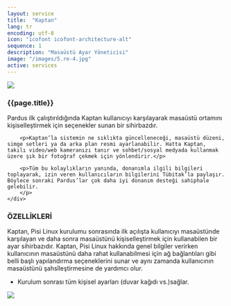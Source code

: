 ```yaml
---
layout: service
title:  "Kaptan"
lang: tr
encoding: utf-8
icon: "icofont icofont-architecture-alt"
sequence: 1
description: "Masaüstü Ayar Yöneticisi"
image: "/images/5.re-4.jpg"
active: services
---
```


<div class='col-xs-12'>
    <img class='img-border' src="{{ '/images/kaptan-logo.png' }}" />
</div>

<div class='col-lg-6 col-md-6 col-sm-12 col-xs-12'>
    <div class='form-group'>
        <h3 class='sub-title'>
            {{page.title}}
        </h3>
        <p>        
        Pardus ilk çalıştırıldığında Kaptan kullanıcıyı karşılayarak masaüstü ortamını kişiselleştirmek için seçenekler sunan bir sihirbazdır.</p>

        <p>Kaptan’la sistemin ne sıklıkta güncelleneceği, masaüstü düzeni, simge setleri ya da arka plan resmi ayarlanabilir. Hatta Kaptan, takılı video/web kameranızı tanır ve sohbet/sosyal medyada kullanmak üzere şık bir fotoğraf çekmek için yönlendirir.</p>

        <p>Tüm bu kolaylıkların yanında, donanımla ilgili bilgileri toplayarak, izin veren kullanıcıların bilgilerini Tübitak’la paylaşır. Böylece sonraki Pardus’lar çok daha iyi donanım desteği sahiphale gelebilir.
        </p>
    </div>
</div>

<div class='col-lg-6 col-md-6 col-sm-12 col-xs-12 service-content'>
    <div class='form-group'>
        <h3 class='sub-title'>
            ÖZELLİKLERİ
        </h3>
        <p>
            Kaptan, Pisi Linux kurulumu sonrasında ilk açılışta kullanıcıyı masaüstünde karşılayan ve daha sonra masaüstünü kişiselleştirmek için kullanabilen bir ayar sihirbazıdır. Kaptan, Pisi Linux hakkında genel bilgiler verirken kullanıcının masaüstünü daha rahat kullanabilmesi için ağ bağlantıları gibi belli başlı yapılandırma seçeneklerini sunar ve aynı zamanda kullanıcının masaüstünü şahsîleştirmesine de yardımcı olur.
        </p>
		<ul class='list-unstyled list-primary'>
            <li>
                <i class="fa fa-check" aria-hidden="true"></i>Kurulum sonrası tüm kişisel ayarları (duvar kağıdı vs.)sağlar.
            </li>          
		</ul>
    </div>
</div>
<div class='col-xs-12'>
    <img class='img-border' src='{{ page.image }}' />
</div>

<div class='clearfix'></div>

